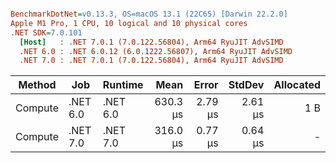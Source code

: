 ``` ini

BenchmarkDotNet=v0.13.3, OS=macOS 13.1 (22C65) [Darwin 22.2.0]
Apple M1 Pro, 1 CPU, 10 logical and 10 physical cores
.NET SDK=7.0.101
  [Host]   : .NET 7.0.1 (7.0.122.56804), Arm64 RyuJIT AdvSIMD
  .NET 6.0 : .NET 6.0.12 (6.0.1222.56807), Arm64 RyuJIT AdvSIMD
  .NET 7.0 : .NET 7.0.1 (7.0.122.56804), Arm64 RyuJIT AdvSIMD


```
|  Method |      Job |  Runtime |     Mean |   Error |  StdDev | Allocated |
|-------- |--------- |--------- |---------:|--------:|--------:|----------:|
| Compute | .NET 6.0 | .NET 6.0 | 630.3 μs | 2.79 μs | 2.61 μs |       1 B |
| Compute | .NET 7.0 | .NET 7.0 | 316.0 μs | 0.77 μs | 0.64 μs |         - |
